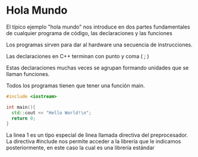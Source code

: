Hola Mundo
===

El típico ejemplo "hola mundo" nos introduce en dos partes fundamentales de
cualquier programa de código, las declaraciones y las funciones

Los programas sirven para dar al hardware una secuencia de instrucciones.

Las declaraciones en C++ terminan con punto y coma ( ; ) 

Estas declaraciones muchas veces se agrupan formando unidades que se llaman
funciones.

Todos los programas tienen que tener una función main.

```c++
#include <iostream>

int main(){
  std::cout << "Hello World!\n";
  return 0;
}
```

La linea 1 es un tipo especial de linea llamada directiva del preprocesador.
La directiva #include nos permite acceder a la librería que le indicamos
posteriormente, en este caso <iostream> la cual es una librería estándar
